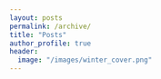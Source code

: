 ```yaml
---
layout: posts
permalink: /archive/
title: "Posts"
author_profile: true
header:
  image: "/images/winter_cover.png"
---
```




